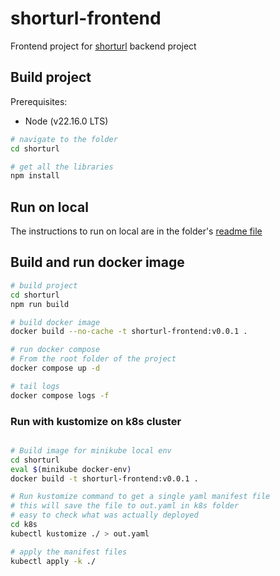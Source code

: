 # shorturl-frontend

Frontend project for [shorturl](https://github.com/Nidheesh-Panchal/shorturl)  backend project

## Build project

Prerequisites:

- Node (v22.16.0 LTS)

```bash
# navigate to the folder
cd shorturl

# get all the libraries
npm install
```

## Run on local

The instructions to run on local are in the folder's [readme file](shorturl/README.md)

## Build and run docker image

```bash
# build project
cd shorturl
npm run build

# build docker image
docker build --no-cache -t shorturl-frontend:v0.0.1 .
```

```bash
# run docker compose
# From the root folder of the project
docker compose up -d

# tail logs
docker compose logs -f
```

### Run with kustomize on k8s cluster

```bash

# Build image for minikube local env
cd shorturl
eval $(minikube docker-env)
docker build -t shorturl-frontend:v0.0.1 .

# Run kustomize command to get a single yaml manifest file
# this will save the file to out.yaml in k8s folder
# easy to check what was actually deployed
cd k8s
kubectl kustomize ./ > out.yaml

# apply the manifest files
kubectl apply -k ./
```
